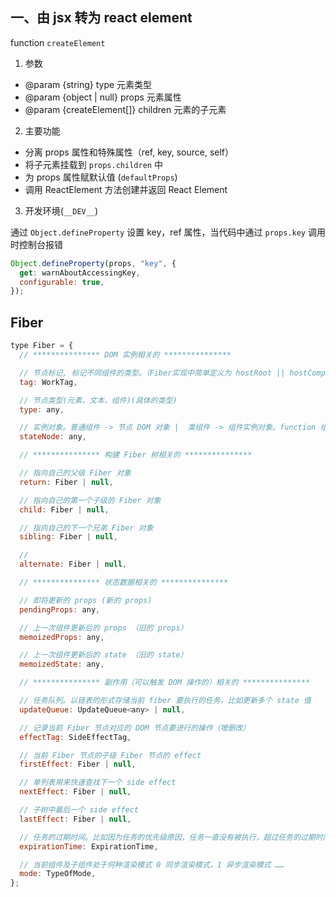 ## 一、由 jsx 转为 react element

function `createElement`

1. 参数

- @param {string} type 元素类型
- @param {object | null} props 元素属性
- @param {createElement[]} children 元素的子元素

2. 主要功能

- 分离 props 属性和特殊属性（ref, key, source, self）
- 将子元素挂载到 `props.children` 中
- 为 props 属性赋默认值 (`defaultProps`)
- 调用 ReactElement 方法创建并返回 React Element

3. 开发环境(`__DEV__`)

通过 `Object.defineProperty` 设置 key，ref 属性，当代码中通过 `props.key` 调用时控制台报错

```js
Object.defineProperty(props, "key", {
  get: warnAboutAccessingKey,
  configurable: true,
});
```

## Fiber

```js
type Fiber = {
  // *************** DOM 实例相关的 ***************

  // 节点标记, 标记不同组件的类型。（Fiber实现中简单定义为 hostRoot || hostComponent || classComponent || functionComponent）
  tag: WorkTag,

  // 节点类型(元素，文本，组件)(具体的类型)
  type: any,

  // 实例对象。普通组件 -> 节点 DOM 对象 |  类组件 -> 组件实例对象。function 组件没有实例，该属性为 null
  stateNode: any,

  // *************** 构建 Fiber 树相关的 ***************

  // 指向自己的父级 Fiber 对象
  return: Fiber | null,

  // 指向自己的第一个子级的 Fiber 对象
  child: Fiber | null,

  // 指向自己的下一个兄弟 Fiber 对象
  sibling: Fiber | null,

  //
  alternate: Fiber | null,

  // *************** 状态数据相关的 ***************

  // 即将更新的 props (新的 props)
  pendingProps: any,

  // 上一次组件更新后的 props （旧的 props）
  memoizedProps: any,

  // 上一次组件更新后的 state （旧的 state）
  memoizedState: any,

  // *************** 副作用（可以触发 DOM 操作的）相关的 ***************

  // 任务队列。以链表的形式存储当前 fiber 要执行的任务，比如更新多个 state 值
  updateQueue: UpdateQueue<any> | null,

  // 记录当前 Fiber 节点对应的 DOM 节点要进行的操作（增删改）
  effectTag: SideEffectTag,

  // 当前 Fiber 节点的子级 Fiber 节点的 effect
  firstEffect: Fiber | null,

  // 单列表用来快速查找下一个 side effect
  nextEffect: Fiber | null,

  // 子树中最后一个 side effect
  lastEffect: Fiber | null,

  // 任务的过期时间。比如因为任务的优先级原因，任务一直没有被执行，超过任务的过期时间，会强制执行；如果是同步任务，这个值会很大。
  expirationTime: ExpirationTime,

  // 当前组件及子组件处于何种渲染模式 0 同步渲染模式，1 异步渲染模式 ……
  mode: TypeOfMode,
};
```
